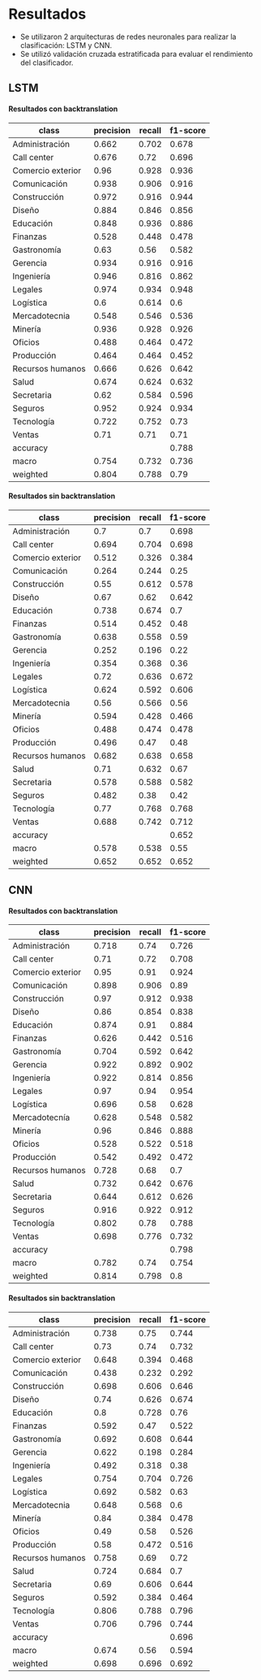 # Resultados

* Se utilizaron 2 arquitecturas de redes neuronales para realizar la clasificación: LSTM y CNN.
* Se utilizó validación cruzada estratificada para evaluar el rendimiento del clasificador.

## LSTM
#### Resultados con backtranslation
| class | precision | recall | f1-score |
| --- | --- | --- | --- | 
| Administración | 0.662 | 0.702 | 0.678 |
| Call center | 0.676 | 0.72 | 0.696 |
| Comercio exterior | 0.96 | 0.928 | 0.936 |
| Comunicación | 0.938 | 0.906 | 0.916 | 
| Construcción | 0.972 | 0.916 | 0.944 | 
| Diseño | 0.884 | 0.846 | 0.856 | 
| Educación	| 0.848 | 0.936 | 0.886 | 
| Finanzas | 0.528 | 0.448 | 0.478 |
| Gastronomía | 0.63 | 0.56 | 0.582 |
| Gerencia | 0.934 | 0.916 | 0.916 |
| Ingeniería | 0.946 | 0.816 | 0.862 |
| Legales | 0.974 | 0.934 | 0.948 |
| Logística | 0.6 | 0.614 | 0.6 |
| Mercadotecnia | 0.548 | 0.546 | 0.536 |
| Minería | 0.936 | 0.928 | 0.926 |
| Oficios | 0.488 | 0.464 | 0.472 |
| Producción | 0.464 | 0.464 | 0.452 |
| Recursos humanos | 0.666 | 0.626 | 0.642 |
| Salud | 0.674 | 0.624 | 0.632 |
| Secretaria | 0.62 | 0.584 | 0.596 |
| Seguros | 0.952 | 0.924 | 0.934 |
| Tecnología | 0.722 | 0.752 | 0.73 |
| Ventas | 0.71 | 0.71 | 0.71 |	
| accuracy | | |0.788 |
| macro | 0.754 | 0.732 | 0.736 |
| weighted | 0.804 | 0.788 | 0.79 |

#### Resultados sin backtranslation
|class | precision | recall | f1-score |
| --- | --- | --- | --- |
| Administración | 0.7 | 0.7 | 0.698 |
|Call center | 0.694 | 0.704 | 0.698 |
|Comercio exterior | 0.512 | 0.326 | 0.384 |
|Comunicación | 0.264 | 0.244 | 0.25 |
|Construcción | 0.55 | 0.612 | 0.578 |
|Diseño | 0.67 | 0.62 | 0.642 |
|Educación | 0.738 | 0.674 | 0.7 |
|Finanzas | 0.514 | 0.452 | 0.48 |
|Gastronomía | 0.638 | 0.558 | 0.59 |
|Gerencia | 0.252 | 0.196 | 0.22 |
|Ingeniería | 0.354 | 0.368 | 0.36 |
|Legales | 0.72 | 0.636 | 0.672 |
|Logística | 0.624 | 0.592 | 0.606 |
|Mercadotecnia | 0.56 | 0.566 | 0.56 |
|Minería | 0.594 | 0.428 | 0.466 |
|Oficios | 0.488 | 0.474 | 0.478 |
|Producción | 0.496 | 0.47 | 0.48 |
|Recursos humanos | 0.682 | 0.638 | 0.658 |
|Salud | 0.71 | 0.632 | 0.67 |
|Secretaria | 0.578 | 0.588 | 0.582 |
|Seguros | 0.482 | 0.38 | 0.42 |
|Tecnología | 0.77 | 0.768 | 0.768 |
|Ventas | 0.688 | 0.742 | 0.712 |
|accuracy |  |  | 0.652 |
|macro | 0.578 | 0.538 | 0.55 |
|weighted | 0.652 | 0.652 | 0.652 |


## CNN
#### Resultados con backtranslation
| class | precision | recall | f1-score |
| --- | --- | --- | --- | 
|Administración | 0.718 | 0.74 | 0.726 |
|Call center | 0.71 | 0.72 | 0.708 |
|Comercio exterior | 0.95 | 0.91 | 0.924 |
|Comunicación | 0.898 | 0.906 | 0.89 |
|Construcción | 0.97 | 0.912 | 0.938 |
|Diseño | 0.86 | 0.854 | 0.838 |
|Educación | 0.874 | 0.91 | 0.884 |
|Finanzas | 0.626 | 0.442 | 0.516 |
|Gastronomía | 0.704 | 0.592 | 0.642 |
|Gerencia | 0.922 | 0.892 | 0.902 |
|Ingeniería | 0.922 | 0.814 | 0.856 |
|Legales | 0.97 | 0.94 | 0.954 |
|Logística | 0.696 | 0.58 | 0.628 |
|Mercadotecnía | 0.628 | 0.548 | 0.582 |
|Minería | 0.96 | 0.846 | 0.888 |
|Oficios | 0.528 | 0.522 | 0.518 |
|Producción | 0.542 | 0.492 | 0.472 |
|Recursos humanos | 0.728 | 0.68 | 0.7 |
|Salud | 0.732 | 0.642 | 0.676 |
|Secretaria | 0.644 | 0.612 | 0.626 |
|Seguros | 0.916 | 0.922 | 0.912 |
|Tecnología | 0.802 | 0.78 | 0.788 |
|Ventas | 0.698 | 0.776 | 0.732 |
accuracy |  |  | 0.798 |
macro | 0.782 | 0.74 | 0.754 |
weighted | 0.814 | 0.798 | 0.8 |


#### Resultados sin backtranslation
|class | precision | recall | f1-score |
| --- | --- | --- | --- |
| Administración | 0.738 | 0.75 | 0.744 |
|Call center | 0.73 | 0.74 | 0.732 |
|Comercio exterior | 0.648 | 0.394 | 0.468 |
|Comunicación | 0.438 | 0.232 | 0.292 |
|Construcción | 0.698 | 0.606 | 0.646 |
|Diseño | 0.74 | 0.626 | 0.674 |
|Educación | 0.8 | 0.728 | 0.76 |
|Finanzas | 0.592 | 0.47 | 0.522 |
|Gastronomía | 0.692 | 0.608 | 0.644 |
|Gerencia | 0.622 | 0.198 | 0.284 |
|Ingeniería | 0.492 | 0.318 | 0.38 |
|Legales | 0.754 | 0.704 | 0.726 |
|Logística | 0.692 | 0.582 | 0.63 |
|Mercadotecnia | 0.648 | 0.568 | 0.6 |
|Minería | 0.84 | 0.384 | 0.478 |
|Oficios | 0.49 | 0.58 | 0.526 |
|Producción | 0.58 | 0.472 | 0.516 |
|Recursos humanos | 0.758 | 0.69 | 0.72 |
|Salud | 0.724 | 0.684 | 0.7 |
|Secretaria | 0.69 | 0.606 | 0.644 |
|Seguros | 0.592 | 0.384 | 0.464 |
|Tecnología | 0.806 | 0.788 | 0.796 |
|Ventas | 0.706 | 0.796 | 0.744 |
accuracy |  |  | 0.696 |
macro | 0.674 | 0.56 | 0.594 |
weighted | 0.698 | 0.696 | 0.692 |
